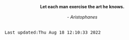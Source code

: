 
<div align="center"><b><span>Let each man exercise the art he knows.</span></b><br><br><i> - Aristophanes</i></div>
<br><br><kbd>Last updated:Thu Aug 18 12:10:33 2022</kbd>